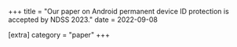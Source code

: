 +++
title = "Our paper on Android permanent device ID protection is accepted by NDSS 2023."
date = 2022-09-08

[extra]
category = "paper"
+++
